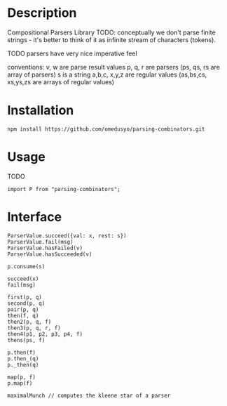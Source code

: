 
# Description
Compositional Parsers Library
TODO: conceptually we don't parse finite strings -
      it's better to think of it as infinite stream of characters (tokens).

TODO
parsers have very nice imperative feel

conventions:
  v, w are parse result values
  p, q, r are parsers (ps, qs, rs are array of parsers)
  s is a string
  a,b,c, x,y,z are regular values (as,bs,cs, xs,ys,zs are arrays of regular values)

# Installation
```
npm install https://github.com/omedusyo/parsing-combinators.git
```

# Usage
TODO
```
import P from "parsing-combinators";
```

# Interface

```
ParserValue.succeed({val: x, rest: s})
ParserValue.fail(msg)
ParserValue.hasFailed(v)
ParserValue.hasSucceeded(v)

p.consume(s)

succeed(x)
fail(msg)

first(p, q)
second(p, q)
pair(p, q)
then(f, q)
then2(p, q, f)
then3(p, q, r, f)
then4(p1, p2, p3, p4, f)
thens(ps, f)

p.then(f)
p.then_(q)
p._then(q)

map(p, f)
p.map(f)

maximalMunch // computes the kleene star of a parser
```

